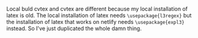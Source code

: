 Local buld cvtex and cvtex are different because my local installation of latex is old. The local installation of latex needs `\usepackage{l3regex}` but the installation of latex that works on netlify needs `\usepackage{expl3}` instead.  So I've just duplicated the whole damn thing. 
